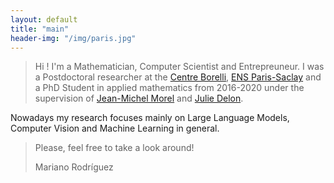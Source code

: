 ```yaml
---
layout: default
title: "main"
header-img: "/img/paris.jpg"
---
```



> Hi ! I'm a Mathematician, Computer Scientist and Entrepreuneur.
I was a Postdoctoral researcher at the <a href ="https://centreborelli.cnrs.fr/">Centre Borelli</a>, <a href ="https://ens-paris-saclay.fr/">ENS Paris-Saclay</a> and a PhD Student in applied mathematics from 2016-2020 under the supervision of <a href="https://sites.google.com/site/jeanmichelmorelcmlaenscachan/">Jean-Michel Morel</a> and <a href="https://delon.wp.imt.fr/">Julie Delon</a>.
<!-- My academic background is based in Mathematics (undergraduate studies and Master 1) and Computer Science (College and Master 2). -->
Nowadays my research focuses mainly on Large Language Models, Computer Vision and Machine Learning in general.
> 
> Please, feel free to take a look around!
> 
> Mariano Rodríguez

<br />


<!--Main pages
---

- [Research & Teaching Activities](/research).
<p></p>
- [Publications](/publications).
<p></p>
- [Contact details](/contact).
<p></p>
- [IMAS on IPOL](/pages/hyperdescriptors). Optimized Image Matching by Affine Simulations (IMAS) methods allowing to capture viewpoint changes between two images.
<p></p>
- [SIFT-AID](/pages/sift-aid). A fast affine invariant method based on convolutional neural networks.
<p></p>
- [LOCATE](/pages/locate). Robust estimation of local affine maps and its applications to image matching.
 -->

